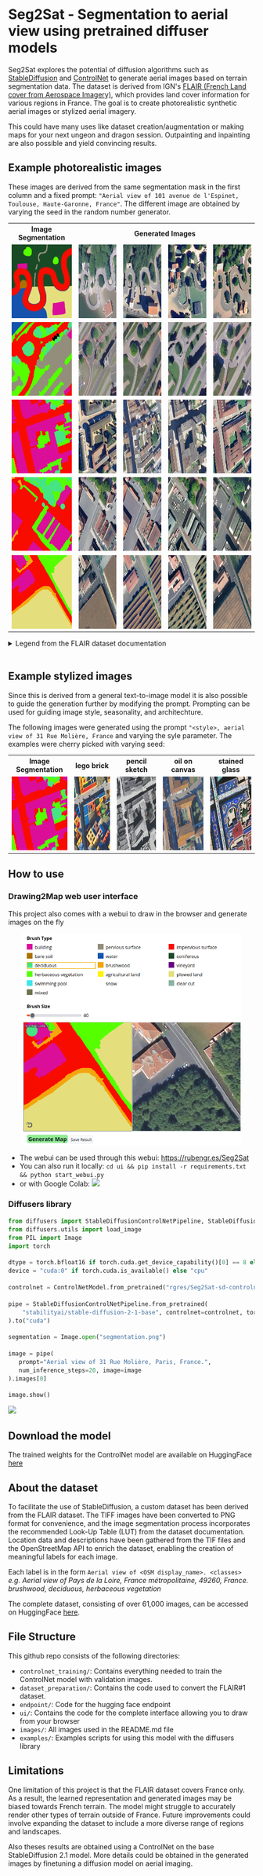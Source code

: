Seg2Sat - Segmentation to aerial view using pretrained diffuser models
======

Seg2Sat explores the potential of diffusion algorithms such as [StableDiffusion](https://github.com/CompVis/stable-diffusion) and [ControlNet](https://github.com/lllyasviel/ControlNet) to generate aerial images based on terrain segmentation data. The dataset is derived from IGN's [FLAIR (French Land cover from Aerospace Imagery)](https://ignf.github.io/FLAIR/), which provides land cover information for various regions in France. The goal is to create photorealistic synthetic aerial images or stylized aerial imagery.

This could have many uses like dataset creation/augmentation or making maps for your next ungeon and dragon session. Outpainting and inpainting are also possible and yield convincing results.

## Example photorealistic images

These images are derived from the same segmentation mask in the first column and a fixed prompt: `"Aerial view of 101 avenue de l'Espinet, Toulouse, Haute-Garonne, France"`. The different image are obtained by varying the seed in the random number generator.

<table>
  <tr>
    <th>Image Segmentation</th>
    <th colspan="4">Generated Images</th>
  </tr>
  <tr>
    <td><img src="images/fig1/0/mask.png" width="150" height="150"></td>
    <td><img src="images/fig1/0/0.png" width="150" height="150"></td>
    <td><img src="images/fig1/0/1.png" width="150" height="150"></td>
    <td><img src="images/fig1/0/2.png" width="150" height="150"></td>
    <td><img src="images/fig1/0/3.png" width="150" height="150"></td>
  </tr>
  <tr>
    <td><img src="images/fig1/1/mask.png" width="150" height="150"></td>
    <td><img src="images/fig1/1/0.png" width="150" height="150"></td>
    <td><img src="images/fig1/1/1.png" width="150" height="150"></td>
    <td><img src="images/fig1/1/2.png" width="150" height="150"></td>
    <td><img src="images/fig1/1/3.png" width="150" height="150"></td>
  </tr>
  <tr>
    <td><img src="images/fig1/2/mask.png" width="150" height="150"></td>
    <td><img src="images/fig1/2/0.png" width="150" height="150"></td>
    <td><img src="images/fig1/2/1.png" width="150" height="150"></td>
    <td><img src="images/fig1/2/2.png" width="150" height="150"></td>
    <td><img src="images/fig1/2/3.png" width="150" height="150"></td>
  </tr>
  <tr>
    <td><img src="images/fig1/3/mask.png" width="150" height="150"></td>
    <td><img src="images/fig1/3/0.png" width="150" height="150"></td>
    <td><img src="images/fig1/3/1.png" width="150" height="150"></td>
    <td><img src="images/fig1/3/2.png" width="150" height="150"></td>
    <td><img src="images/fig1/3/3.png" width="150" height="150"></td>
  </tr>
  <tr>
    <td><img src="images/fig1/4/mask.png" width="150" height="150"></td>
    <td><img src="images/fig1/4/0.png" width="150" height="150"></td>
    <td><img src="images/fig1/4/1.png" width="150" height="150"></td>
    <td><img src="images/fig1/4/2.png" width="150" height="150"></td>
    <td><img src="images/fig1/4/3.png" width="150" height="150"></td>
  </tr>
</table>

<details>
   <summary>Legend from the FLAIR dataset documentation</summary>
   <table style="width:80%;width:700px;">
      <thead>
         <tr>
            <th width="7%"></th>
            <th>Class</th>
            <th style="text-align: center" width="15%">Value</th>
            <th style="text-align: center">Freq.-train (%)</th>
            <th style="text-align: center">Freq.-test (%)</th>
         </tr>
      </thead>
      <tbody>
         <tr>
            <td><img src="https://placehold.co/15x15/db0e9a/db0e9a.png" alt=""></td>
            <td>building</td>
            <td style="text-align: center">1</td>
            <td style="text-align: center">8.14</td>
            <td style="text-align: center">8.6</td>
         </tr>
         <tr>
            <td><img src="https://placehold.co/15x15/938e7b/938e7b.png" alt=""></td>
            <td>pervious surface</td>
            <td style="text-align: center">2</td>
            <td style="text-align: center">8.25</td>
            <td style="text-align: center">7.34</td>
         </tr>
         <tr>
            <td><img src="https://placehold.co/15x15/f80c00/f80c00.png" alt=""></td>
            <td>impervious surface</td>
            <td style="text-align: center">3</td>
            <td style="text-align: center">13.72</td>
            <td style="text-align: center">14.98</td>
         </tr>
         <tr>
            <td><img src="https://placehold.co/15x15/a97101/a97101.png" alt=""></td>
            <td>bare soil</td>
            <td style="text-align: center">4</td>
            <td style="text-align: center">3.47</td>
            <td style="text-align: center">4.36</td>
         </tr>
         <tr>
            <td><img src="https://placehold.co/15x15/1553ae/1553ae.png" alt=""></td>
            <td>water</td>
            <td style="text-align: center">5</td>
            <td style="text-align: center">4.88</td>
            <td style="text-align: center">5.98</td>
         </tr>
         <tr>
            <td bgcolor="#194a26"><img src="https://placehold.co/15x15/194a26/194a26.png" alt=""></td>
            <td>coniferous</td>
            <td style="text-align: center">6</td>
            <td style="text-align: center">2.74</td>
            <td style="text-align: center">2.39</td>
         </tr>
         <tr>
            <td bgcolor="#46e483"><img src="https://placehold.co/15x15/46e483/46e483.png" alt=""></td>
            <td>deciduous</td>
            <td style="text-align: center">7</td>
            <td style="text-align: center">15.38</td>
            <td style="text-align: center">13.91</td>
         </tr>
         <tr>
            <td bgcolor="#f3a60d"><img src="https://placehold.co/15x15/f3a60d/f3a60d.png" alt=""></td>
            <td>brushwood</td>
            <td style="text-align: center">8</td>
            <td style="text-align: center">6.95</td>
            <td style="text-align: center">6.91</td>
         </tr>
         <tr>
            <td bgcolor="#660082"><img src="https://placehold.co/15x15/660082/660082.png" alt=""></td>
            <td>vineyard</td>
            <td style="text-align: center">9</td>
            <td style="text-align: center">3.13</td>
            <td style="text-align: center">3.87</td>
         </tr>
         <tr>
            <td bgcolor="#55ff00"><img src="https://placehold.co/15x15/55ff00/55ff00.png" alt=""></td>
            <td>herbaceous vegetation</td>
            <td style="text-align: center">10</td>
            <td style="text-align: center">17.84</td>
            <td style="text-align: center">22.17</td>
         </tr>
         <tr>
            <td bgcolor="#fff30d"><img src="https://placehold.co/15x15/fff30d/fff30d.png" alt=""></td>
            <td>agricultural land</td>
            <td style="text-align: center">11</td>
            <td style="text-align: center">10.98</td>
            <td style="text-align: center">6.95</td>
         </tr>
         <tr>
            <td bgcolor="#e4df7c"><img src="https://placehold.co/15x15/e4df7c/e4df7c.png" alt=""></td>
            <td>plowed land</td>
            <td style="text-align: center">12</td>
            <td style="text-align: center">3.88</td>
            <td style="text-align: center">2.25</td>
         </tr>
         <tr>
            <td bgcolor="#3de6eb"><img src="https://placehold.co/15x15/3de6eb/3de6eb.png" alt=""></td>
            <td>swimming pool</td>
            <td style="text-align: center">13</td>
            <td style="text-align: center">0.03</td>
            <td style="text-align: center">0.04</td>
         </tr>
         <tr>
            <td bgcolor="#ffffff"><img src="https://placehold.co/15x15/ffffff/ffffff.png" alt=""></td>
            <td>snow</td>
            <td style="text-align: center">14</td>
            <td style="text-align: center">0.15</td>
            <td style="text-align: center">-</td>
         </tr>
         <tr>
            <td bgcolor="#8ab3a0"><img src="https://placehold.co/15x15/8ab3a0/8ab3a0.png" alt=""></td>
            <td>clear cut</td>
            <td style="text-align: center">15</td>
            <td style="text-align: center">0.15</td>
            <td style="text-align: center">0.01</td>
         </tr>
         <tr>
            <td bgcolor="#6b714f"><img src="https://placehold.co/15x15/6b714f/6b714f.png" alt=""></td>
            <td>mixed</td>
            <td style="text-align: center">16</td>
            <td style="text-align: center">0.05</td>
            <td style="text-align: center">-</td>
         </tr>
         <tr>
            <td bgcolor="#c5dc42"><img src="https://placehold.co/15x15/c5dc42/c5dc42.png" alt=""></td>
            <td>ligneous</td>
            <td style="text-align: center">17</td>
            <td style="text-align: center">0.01</td>
            <td style="text-align: center">0.03</td>
         </tr>
         <tr>
            <td bgcolor="#9999ff"><img src="https://placehold.co/15x15/9999ff/9999ff.png" alt=""></td>
            <td>greenhouse</td>
            <td style="text-align: center">18</td>
            <td style="text-align: center">0.12</td>
            <td style="text-align: center">0.2</td>
         </tr>
         <tr>
            <td bgcolor="#000000"><img src="https://placehold.co/15x15/000000/000000.png" alt=""></td>
            <td>other</td>
            <td style="text-align: center">19</td>
            <td style="text-align: center">0.14</td>
            <td style="text-align: center">-</td>
         </tr>
      </tbody>
   </table>
</details>  

<br>

## Example stylized images

Since this is derived from a general text-to-image model it is also possible to guide the generation further by modifying the prompt. Prompting can be used for guiding image style, seasonality, and architechture.

The following images were generated using the prompt `"<style>, aerial view of 31 Rue Molière, France` and varying the syle parameter. The examples were cherry picked with varying seed:

<table>
   <tr>
      <th>Image Segmentation</th>
      <th>lego brick</th>
      <th>pencil sketch</th>
      <th>oil on canvas</th>
      <th>stained glass</th>
   </tr>
   <tr>
      <td><img src="images/fig2/mask.png" width="150" height="150"></td>
      <td><img src="images/fig2/lego.png" width="150" height="150"></td>
      <td><img src="images/fig2/pencil.png" width="150" height="150"></td>
      <td><img src="images/fig2/oiloncanvas.png" width="150" height="150"></td>
      <td><img src="images/fig2/stainedglass.png" width="150" height="150"></td>
   </tr>
</table>

## How to use

### Drawing2Map web user interface

This project also comes with a webui to draw in the browser and generate images on the fly

<center>
  <img src="images/webui_example.png" alt="drawing" style="width:450px;"/>
</center>

- The webui can be used through this webui: https://rubengr.es/Seg2Sat
- You can also run it locally: `cd ui && pip install -r requirements.txt && python start_webui.py`
- or with Google Colab: <a href="https://colab.research.google.com/github/RubenGres/Seg2Sat/blob/main/Drawing2Map_webui.ipynb" target="_parent"><img src="https://colab.research.google.com/assets/colab-badge.svg"/></a>

### Diffusers library

```python
from diffusers import StableDiffusionControlNetPipeline, StableDiffusionControlNetInpaintPipeline, ControlNetModel, UniPCMultistepScheduler
from diffusers.utils import load_image
from PIL import Image
import torch

dtype = torch.bfloat16 if torch.cuda.get_device_capability()[0] == 8 else torch.float16
device = "cuda:0" if torch.cuda.is_available() else "cpu"

controlnet = ControlNetModel.from_pretrained("rgres/Seg2Sat-sd-controlnet", torch_dtype=dtype)

pipe = StableDiffusionControlNetPipeline.from_pretrained(
    "stabilityai/stable-diffusion-2-1-base", controlnet=controlnet, torch_dtype=dtype, safety_checker=None
).to("cuda")

segmentation = Image.open("segmentation.png")

image = pipe(
   prompt="Aerial view of 31 Rue Molière, Paris, France.",
   num_inference_steps=20, image=image
).images[0]

image.show()
```

<a href="https://colab.research.google.com/github/RubenGres/Seg2Sat/blob/main/Seg2Sat_inference_example.ipynb" target="_parent"><img src="https://colab.research.google.com/assets/colab-badge.svg"/></a>

## Download the model

The trained weights for the ControlNet model are available on HuggingFace [here](https://huggingface.co/rgres/Seg2Sat-sd-controlnet)

## About the dataset

To facilitate the use of StableDiffusion, a custom dataset has been derived from the FLAIR dataset. The TIFF images have been converted to PNG format for convenience, and the image segmentation process incorporates the recommended Look-Up Table (LUT) from the dataset documentation. Location data and descriptions have been gathered from the TIF files and the OpenStreetMap API to enrich the dataset, enabling the creation of meaningful labels for each image.  

Each label is in the form `Aerial view of <OSM display_name>. <classes>`  
*e.g. Aerial view of Pays de la Loire, France métropolitaine, 49260, France. brushwood, deciduous, herbaceous vegetation*

The complete dataset, consisting of over 61,000 images, can be accessed on HuggingFace [here](https://huggingface.co/datasets/IGNF/FLAIR_1_osm_clip).

## File Structure

This github repo consists of the following directories:

- `controlnet_training/`: Contains everything needed to train the ControlNet model with validation images.
- `dataset_preparation/`: Contains the code used to convert the FLAIR#1 dataset.
- `endpoint/`: Code for the hugging face endpoint
- `ui/`: Contains the code for the complete interface allowing you to draw from your browser
- `images/`: All images used in the README.md file
- `examples/`: Examples scripts for using this model with the diffusers library
  
## Limitations

One limitation of this project is that the FLAIR dataset covers France only. As a result, the learned representation and generated images may be biased towards French terrain. The model might struggle to accurately render other types of terrain outside of France. Future improvements could involve expanding the dataset to include a more diverse range of regions and landscapes.  

Also theses results are obtained using a ControlNet on the base StableDiffusion 2.1 model. More details could be obtained in the generated images by finetuning a diffusion model on aerial imaging.
